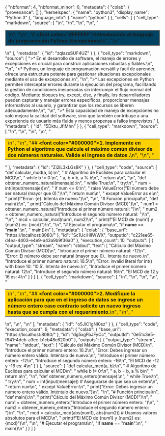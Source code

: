 {
  "nbformat": 4,
  "nbformat_minor": 0,
  "metadata": {
    "colab": {
      "provenance": []
    },
    "kernelspec": {
      "name": "python3",
      "display_name": "Python 3"
    },
    "language_info": {
      "name": "python"
    }
  },
  "cells": [
    {
      "cell_type": "markdown",
      "source": [
        "<table border=1 width='140%'>\n",
        "<tr>\n",
        "<td bgcolor='#004261'>\n",
        "\n",
        "# **<font color=\"#FFFFFF\">Introducción al lenguaje de programación Python: Excepciones</font>**\n",
        "\n",
        "</td>\n",
        "</tr>\n",
        "</table>\n"
      ],
      "metadata": {
        "id": "zqlazsSUF4UZ"
      }
    },
    {
      "cell_type": "markdown",
      "source": [
        ">* En el desarrollo de software, el manejo de errores y excepciones es crucial para construir aplicaciones robustas y fiables.\n",
        "\n",
        ">* Python, un lenguaje de programación versátil y fácil de aprender, ofrece una estructura potente para gestionar situaciones excepcionales mediante el uso de excepciones.\n",
        "\n",
        ">* Las excepciones en Python permiten interceptar errores durante la ejecución del programa, facilitando la gestión de condiciones inesperadas sin interrumpir el flujo normal del código. Mediante bloques try, except, else, y finally, los desarrolladores pueden capturar y manejar errores específicos, proporcionar mensajes informativos al usuario, y garantizar que los recursos se liberen adecuadamente.\n",
        "\n",
        ">* Esta capacidad de manejo de excepciones no solo mejora la calidad del software, sino que también contribuye a una experiencia de usuario más fluida y menos propensa a fallos imprevistos."
      ],
      "metadata": {
        "id": "5Dktu_JfIMhn"
      }
    },
    {
      "cell_type": "markdown",
      "source": [
        "<table width='140%'>\n",
        "<tr>\n",
        "<td bgcolor='#FDD000'>\n",
        "\n",
        "## **<font color=\"#000000\">1. Implemente en Python el algoritmo que calcule el máximo común divisor de dos números naturales. Valide el ingreso de datos .</font>**\n",
        "\n",
        "</td>\n",
        "</tr>\n",
        "</table>"
      ],
      "metadata": {
        "id": "Zi2iL3xLGs8K"
      }
    },
    {
      "cell_type": "code",
      "source": [
        "def calcular_mcd(a, b):\n",
        "    # Algoritmo de Euclides para calcular el MCD\n",
        "    while b != 0:\n",
        "        a, b = b, a % b\n",
        "    return a\n",
        "\n",
        "def obtener_numero_natural(mensaje):\n",
        "    while True:\n",
        "        try:\n",
        "            num = int(input(mensaje))\n",
        "            if num <= 0:\n",
        "                raise ValueError(\"El número debe ser natural (mayor que 0).\")\n",
        "            return num\n",
        "        except ValueError as e:\n",
        "            print(f\"Error: {e}. Intenta de nuevo.\")\n",
        "\n",
        "# Función principal\n",
        "def main():\n",
        "    print(\"Cálculo del Máximo Común Divisor (MCD)\")\n",
        "    num1 = obtener_numero_natural(\"Introduce el primer número natural: \")\n",
        "    num2 = obtener_numero_natural(\"Introduce el segundo número natural: \")\n",
        "\n",
        "    mcd = calcular_mcd(num1, num2)\n",
        "    print(f\"El MCD de {num1} y {num2} es: {mcd}\")\n",
        "\n",
        "# Ejecutar el programa\n",
        "if __name__ == \"__main__\":\n",
        "    main()\n"
      ],
      "metadata": {
        "colab": {
          "base_uri": "https://localhost:8080/"
        },
        "id": "Sc1UciHlIWWX",
        "outputId": "c221ee65-d4ea-4403-e4e9-a43a9b9f36a0"
      },
      "execution_count": 10,
      "outputs": [
        {
          "output_type": "stream",
          "name": "stdout",
          "text": [
            "Cálculo del Máximo Común Divisor (MCD)\n",
            "Introduce el primer número natural: -12\n",
            "Error: El número debe ser natural (mayor que 0).. Intenta de nuevo.\n",
            "Introduce el primer número natural: 10.5\n",
            "Error: invalid literal for int() with base 10: '10.5'. Intenta de nuevo.\n",
            "Introduce el primer número natural: 12\n",
            "Introduce el segundo número natural: 16\n",
            "El MCD de 12 y 16 es: 4\n"
          ]
        }
      ]
    },
    {
      "cell_type": "markdown",
      "source": [
        "<table width='140%'>\n",
        "<tr>\n",
        "<td bgcolor='#FDD000'>\n",
        "\n",
        "## **<font color=\"#000000\">2. Modifique la aplicación para que en el ingreso de datos se ingrese un número entero caso contrario solicite un nuevo ingreso <br> hasta que se cumpla con el requerimiento.</font>**\n",
        "\n",
        "</td>\n",
        "</tr>\n",
        "</table>\n",
        "\n",
        "\n"
      ],
      "metadata": {
        "id": "o5JiC1gNI0sz"
      }
    },
    {
      "cell_type": "code",
      "execution_count": 9,
      "metadata": {
        "colab": {
          "base_uri": "https://localhost:8080/"
        },
        "id": "dg5xgFbJFyCc",
        "outputId": "0e51c3e5-f941-4dcb-a3ec-b1cb48c620b0"
      },
      "outputs": [
        {
          "output_type": "stream",
          "name": "stdout",
          "text": [
            "Cálculo del Máximo Común Divisor (MCD)\n",
            "Introduce el primer número entero: 10.2\n",
            "Error: Debes ingresar un número entero válido. Inténtalo de nuevo.\n",
            "Introduce el primer número entero: -12\n",
            "Introduce el segundo número entero: -16\n",
            "El MCD de -12 y -16 es: 4\n"
          ]
        }
      ],
      "source": [
        "def calcular_mcd(a, b):\n",
        "    # Algoritmo de Euclides para calcular el MCD\n",
        "    while b != 0:\n",
        "        a, b = b, a % b\n",
        "    return a\n",
        "\n",
        "def obtener_numero_entero(mensaje):\n",
        "    while True:\n",
        "        try:\n",
        "            num = int(input(mensaje))  # Asegurarse de que sea un entero\n",
        "            return num\n",
        "        except ValueError:\n",
        "            print(\"Error: Debes ingresar un número entero válido. Inténtalo de nuevo.\")\n",
        "\n",
        "# Función principal\n",
        "def main():\n",
        "    print(\"Cálculo del Máximo Común Divisor (MCD)\")\n",
        "    num1 = obtener_numero_entero(\"Introduce el primer número entero: \")\n",
        "    num2 = obtener_numero_entero(\"Introduce el segundo número entero: \")\n",
        "\n",
        "    mcd = calcular_mcd(abs(num1), abs(num2))  # Usamos valores absolutos para el MCD\n",
        "    print(f\"El MCD de {num1} y {num2} es: {mcd}\")\n",
        "\n",
        "# Ejecutar el programa\n",
        "if __name__ == \"__main__\":\n",
        "    main()\n"
      ]
    }
  ]
}
